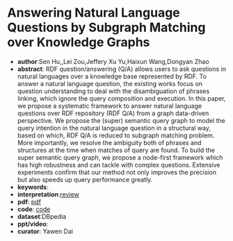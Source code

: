 # Answering Natural Language Questions by Subgraph Matching over Knowledge Graphs

- **author**:Sen Hu,,Lei Zou,Jeffery Xu Yu,Haixun Wang,Dongyan Zhao
- **abstract**: RDF question/answering (Q/A) allows users to ask questions in natural languages over a knowledge base represented by RDF. To answer a natural language question, the existing works focus on question understanding to deal with the disambiguation of phrases linking, which ignore the query composition and execution. In this paper, we propose a systematic framework to answer natural language questions over RDF repository (RDF Q/A) from a graph data-driven perspective. We propose the (super) semantic query graph to model the query intention in the natural language question in a structural way, based on which, RDF Q/A is reduced to subgraph matching problem. More importantly, we resolve the ambiguity both of phrases and structures at the time when matches of query are found. To build the super semantic query graph, we propose a node-first framework which has high robustness and can tackle with complex questions. Extensive experiments confirm that our method not only improves the precision but also speeds up query performance greatly.
- **keywords**:
- **interpretation**:[review](https://blog.csdn.net/TgqDT3gGaMdkHasLZv/article/details/80823385)
- **pdf**: [pdf](https://www.researchgate.net/publication/320635589_Answering_Natural_Language_Questions_by_Subgraph_Matching_over_Knowledge_Graphs)
- **code**: [code](https://github.com/pkumod/gAnswer)
- **dataset**:DBpedia
- **ppt/video**:
- **curator**: Yawen Dai
